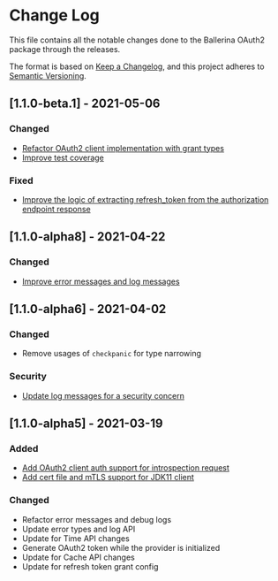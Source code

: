 # Change Log
This file contains all the notable changes done to the Ballerina OAuth2 package through the releases.

The format is based on [Keep a Changelog](https://keepachangelog.com/en/1.0.0/), and this project adheres to [Semantic Versioning](https://semver.org/spec/v2.0.0.html).

## [1.1.0-beta.1] - 2021-05-06

### Changed
- [Refactor OAuth2 client implementation with grant types](https://github.com/ballerina-platform/ballerina-standard-library/issues/1206)
- [Improve test coverage](https://github.com/ballerina-platform/ballerina-standard-library/issues/1009)

### Fixed
- [Improve the logic of extracting refresh_token from the authorization endpoint response](https://github.com/ballerina-platform/ballerina-standard-library/issues/1206)

## [1.1.0-alpha8] - 2021-04-22

### Changed
- [Improve error messages and log messages](https://github.com/ballerina-platform/ballerina-standard-library/issues/1242)

## [1.1.0-alpha6] - 2021-04-02

### Changed
- Remove usages of `checkpanic` for type narrowing

### Security
- [Update log messages for a security concern](https://github.com/ballerina-platform/ballerina-standard-library/issues/1203)

## [1.1.0-alpha5] - 2021-03-19

### Added
- [Add OAuth2 client auth support for introspection request](https://github.com/ballerina-platform/ballerina-standard-library/issues/935)
- [Add cert file and mTLS support for JDK11 client](https://github.com/ballerina-platform/ballerina-standard-library/issues/936)

### Changed
- Refactor error messages and debug logs
- Update error types and log API
- Update for Time API changes
- Generate OAuth2 token while the provider is initialized
- Update for Cache API changes
- Update for refresh token grant config
